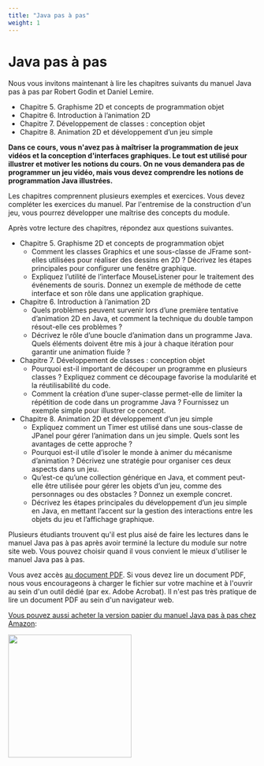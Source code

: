 ```yaml
---
title: "Java pas à pas"
weight: 1
---
```



# Java pas à pas

Nous vous invitons maintenant à lire les chapitres suivants du  manuel Java pas à pas par Robert Godin et Daniel Lemire. 

- Chapitre 5. Graphisme 2D et concepts de programmation objet
- Chapitre 6. Introduction à l’animation 2D
- Chapitre 7. Développement de classes : conception objet
- Chapitre 8. Animation 2D et développement d’un jeu simple


**Dans ce cours, vous n'avez pas à maîtriser la programmation de jeux vidéos et la conception d'interfaces graphiques. Le tout est utilisé pour illustrer et motiver les notions du cours. On ne vous demandera pas de programmer un jeu vidéo, mais vous devez comprendre les notions de programmation Java illustrées.**


Les chapitres comprennent plusieurs exemples et exercices. Vous devez compléter les exercices du manuel. Par l'entremise de la construction d'un jeu, vous pourrez développer une maîtrise des concepts du module.

Après votre lecture des chapitres, répondez aux questions suivantes.

- Chapitre 5. Graphisme 2D et concepts de programmation objet
  - Comment les classes Graphics et une sous-classe de JFrame sont-elles utilisées pour réaliser des dessins en 2D ? Décrivez les étapes principales pour configurer une fenêtre graphique.
  -  Expliquez l’utilité de l’interface MouseListener pour le traitement des événements de souris. Donnez un exemple de méthode de cette interface et son rôle dans une application graphique.
- Chapitre 6. Introduction à l’animation 2D
  - Quels problèmes peuvent survenir lors d’une première tentative d’animation 2D en Java, et comment la technique du double tampon résout-elle ces problèmes ?
  - Décrivez le rôle d’une boucle d’animation dans un programme Java. Quels éléments doivent être mis à jour à chaque itération pour garantir une animation fluide ?
- Chapitre 7. Développement de classes : conception objet
  - Pourquoi est-il important de découper un programme en plusieurs classes ? Expliquez comment ce découpage favorise la modularité et la réutilisabilité du code.
  - Comment la création d’une super-classe permet-elle de limiter la répétition de code dans un programme Java ? Fournissez un exemple simple pour illustrer ce concept.
- Chapitre 8. Animation 2D et développement d’un jeu simple
  - Expliquez comment un Timer est utilisé dans une sous-classe de JPanel pour gérer l’animation dans un jeu simple. Quels sont les avantages de cette approche ?
  - Pourquoi est-il utile d’isoler le monde à animer du mécanisme d’animation ? Décrivez une stratégie pour organiser ces deux aspects dans un jeu.
  - Qu’est-ce qu’une collection générique en Java, et comment peut-elle être utilisée pour gérer les objets d’un jeu, comme des personnages ou des obstacles ? Donnez un exemple concret.
  - Décrivez les étapes principales du développement d’un jeu simple en Java, en mettant l’accent sur la gestion des interactions entre les objets du jeu et l’affichage graphique.

Plusieurs étudiants trouvent qu'il est plus aisé de faire les lectures dans le manuel Java pas à pas après avoir terminé la lecture du module sur notre site web. Vous pouvez choisir quand il vous convient le mieux d'utiliser le manuel Java pas à pas.




Vous avez accès <a href="https://raw.githubusercontent.com/RobertGodin/JavaPasAPas/master/JavaPasAPas.pdf">au document PDF</a>. Si vous devez lire un document PDF, nous vous encourageons à charger le fichier sur votre machine et à l'ouvrir au sein d'un outil dédié (par ex. Adobe Acrobat). Il n'est pas très pratique de lire un document PDF au sein d'un navigateur web.


<a href="https://www.amazon.ca/Java-pas-Introduction-programmation-langage/dp/B0CR7RW87Y/">Vous pouvez aussi acheter la version papier du manuel Java pas à pas chez Amazon</a>:

<div><a href="https://www.amazon.ca/Java-pas-Introduction-programmation-langage/dp/B0CR7RW87Y/"><img src="https://m.media-amazon.com/images/I/61tnblFlmmL._SL1499_.jpg" width="250px" style="margin-left:auto; margin-right:auto;"></a></div>



